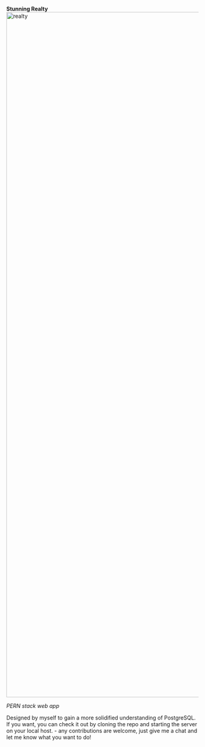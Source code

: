 **Stunning Realty**
<img width="1792" alt="realty" src="https://github.com/ajSeadler/realty/assets/134530749/4348982a-9bbb-4d03-b49f-bd570659eadf">

*PERN stack web app*

Designed by myself to gain a more solidified understanding of PostgreSQL.
If you want, you can check it out by cloning the repo and starting the server on your local host. - any contributions are welcome, just give me a chat and let me know what you want to do!
